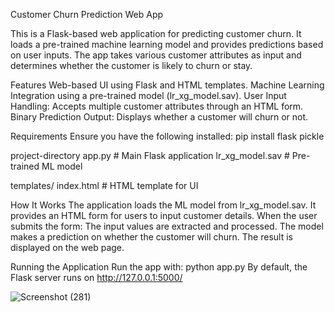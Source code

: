 Customer Churn Prediction Web App

																															 
This is a Flask-based web application for predicting customer churn. 
It loads a pre-trained machine learning model and provides predictions based on user inputs. 
The app takes various customer attributes as input and determines whether the customer is likely to churn or stay.



Features
Web-based UI using Flask and HTML templates.
Machine Learning Integration using a pre-trained model (lr_xg_model.sav).
User Input Handling: Accepts multiple customer attributes through an HTML form.
Binary Prediction Output: Displays whether a customer will churn or not.


Requirements
Ensure you have the following installed:
pip install flask pickle

project-directory
app.py                   # Main Flask application
lr_xg_model.sav          # Pre-trained ML model


templates/
index.html           # HTML template for UI

How It Works
The application loads the ML model from lr_xg_model.sav.
It provides an HTML form for users to input customer details.
When the user submits the form:
The input values are extracted and processed.
The model makes a prediction on whether the customer will churn.
The result is displayed on the web page.


Running the Application
Run the app with:
python app.py
By default, the Flask server runs on http://127.0.0.1:5000/

![Screenshot (281)](https://github.com/user-attachments/assets/2f969d1e-1041-472d-bf44-debf764f65a4)


